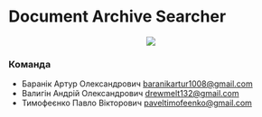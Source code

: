 
# Document Archive Searcher
<p align="center">
  <img src="main.png"/>
</p>

### Команда
 * Баранік Артур Олександрович [baranikartur1008@gmail.com](mailto:baranikartur1008@gmail.com)
 * Валигін Андрій Олександрович [drewmelt132@gmail.com](mailto:drewmelt132@gmail.com)
 * Тимофеєнко Павло Вікторович [paveltimofeenko@gmail.com](mailto:paveltimofeenko@gmail.com)



